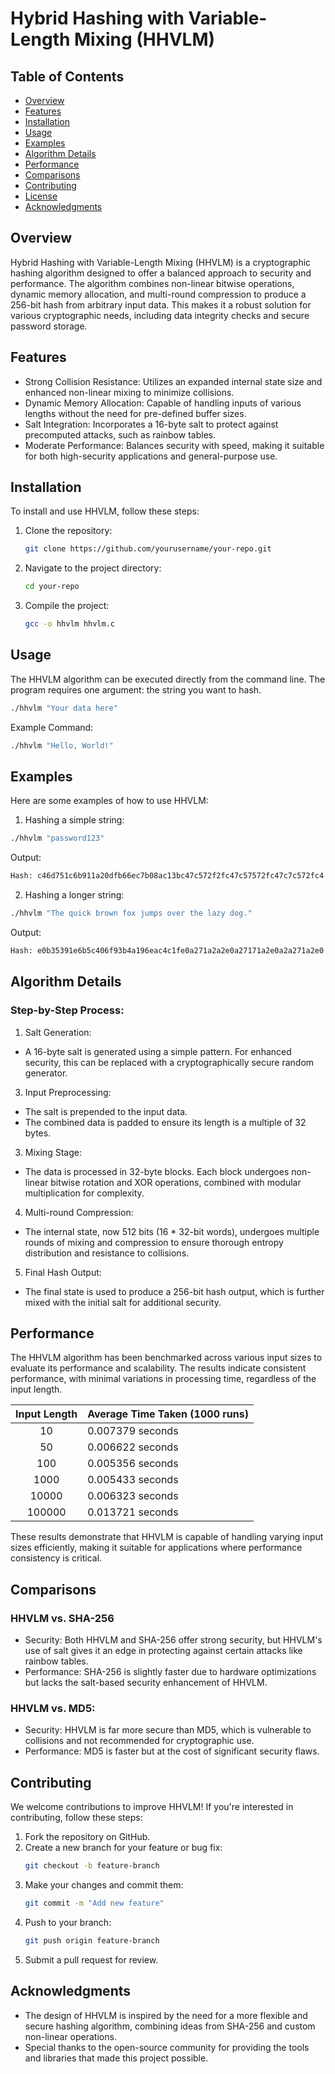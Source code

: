 # Hybrid Hashing with Variable-Length Mixing (HHVLM)
## Table of Contents
- [Overview](#Overview)
- [Features](#Features)
- [Installation](#Installation)
- [Usage](#Usage)
- [Examples](#Examples)
- [Algorithm Details](#Algorithm-Details)
- [Performance](#Performance)
- [Comparisons](#Comparisons)
- [Contributing](#Contributing)
- [License](#License)
- [Acknowledgments](#Acknowledgments)

## Overview
Hybrid Hashing with Variable-Length Mixing (HHVLM) is a cryptographic hashing algorithm designed to offer a balanced approach to security and performance. The algorithm combines non-linear bitwise operations, dynamic memory allocation, and multi-round compression to produce a 256-bit hash from arbitrary input data. This makes it a robust solution for various cryptographic needs, including data integrity checks and secure password storage.

## Features
- Strong Collision Resistance: Utilizes an expanded internal state size and enhanced non-linear mixing to minimize collisions.
- Dynamic Memory Allocation: Capable of handling inputs of various lengths without the need for pre-defined buffer sizes.
- Salt Integration: Incorporates a 16-byte salt to protect against precomputed attacks, such as rainbow tables.
- Moderate Performance: Balances security with speed, making it suitable for both high-security applications and general-purpose use.

## Installation
To install and use HHVLM, follow these steps:
1. Clone the repository:
   ```bash
   git clone https://github.com/yourusername/your-repo.git
   ```
2. Navigate to the project directory:
   ```bash
   cd your-repo
   ```
3. Compile the project:
   ```bash
   gcc -o hhvlm hhvlm.c
   ```

## Usage
The HHVLM algorithm can be executed directly from the command line. The program requires one argument: the string you want to hash.
```bash
./hhvlm "Your data here"
```
Example Command:
```bash
./hhvlm "Hello, World!"
```

## Examples
Here are some examples of how to use HHVLM:
1. Hashing a simple string:
```bash
./hhvlm "password123"
```
Output:
```bash
Hash: c46d751c6b911a20dfb66ec7b08ac13bc47c572f2fc47c57572fc47c7c572fc4
```
2. Hashing a longer string:
```bash
./hhvlm "The quick brown fox jumps over the lazy dog."
```
Output:
```bash
Hash: e0b35391e6b5c406f93b4a196eac4c1fe0a271a2a2e0a27171a2e0a2a271a2e0
```

## Algorithm Details
### Step-by-Step Process:
1. Salt Generation:
  - A 16-byte salt is generated using a simple pattern. For enhanced security, this can be replaced with a cryptographically secure random generator.
3. Input Preprocessing:
  - The salt is prepended to the input data.
  - The combined data is padded to ensure its length is a multiple of 32 bytes.
3. Mixing Stage:
  - The data is processed in 32-byte blocks. Each block undergoes non-linear bitwise rotation and XOR operations, combined with modular multiplication for complexity.
4. Multi-round Compression:
  - The internal state, now 512 bits (16 * 32-bit words), undergoes multiple rounds of mixing and compression to ensure thorough entropy distribution and resistance to collisions.
5. Final Hash Output:
  - The final state is used to produce a 256-bit hash output, which is further mixed with the initial salt for additional security.

## Performance
The HHVLM algorithm has been benchmarked across various input sizes to evaluate its performance and scalability. The results indicate consistent performance, with minimal variations in processing time, regardless of the input length.

| Input Length | Average Time Taken (1000 runs) |
|:------------:|:-------------------------------|
| 10           | 0.007379 seconds               |
| 50           | 0.006622 seconds               |
| 100          | 0.005356 seconds               |
| 1000         | 0.005433 seconds               |
| 10000        | 0.006323 seconds               |
| 100000       | 0.013721 seconds               |

These results demonstrate that HHVLM is capable of handling varying input sizes efficiently, making it suitable for applications where performance consistency is critical.

## Comparisons
### HHVLM vs. SHA-256
- Security: Both HHVLM and SHA-256 offer strong security, but HHVLM's use of salt gives it an edge in protecting against certain attacks like rainbow tables.
- Performance: SHA-256 is slightly faster due to hardware optimizations but lacks the salt-based security enhancement of HHVLM.

### HHVLM vs. MD5:
- Security: HHVLM is far more secure than MD5, which is vulnerable to collisions and not recommended for cryptographic use.
- Performance: MD5 is faster but at the cost of significant security flaws.
 
## Contributing
We welcome contributions to improve HHVLM! If you're interested in contributing, follow these steps:
1. Fork the repository on GitHub.
2. Create a new branch for your feature or bug fix:
   ```bash
   git checkout -b feature-branch
   ```
3. Make your changes and commit them:
   ```bash
   git commit -m "Add new feature"
   ```
4. Push to your branch:
   ```bash
   git push origin feature-branch
   ```
5. Submit a pull request for review.

## Acknowledgments
- The design of HHVLM is inspired by the need for a more flexible and secure hashing algorithm, combining ideas from SHA-256 and custom non-linear operations.
- Special thanks to the open-source community for providing the tools and libraries that made this project possible.
